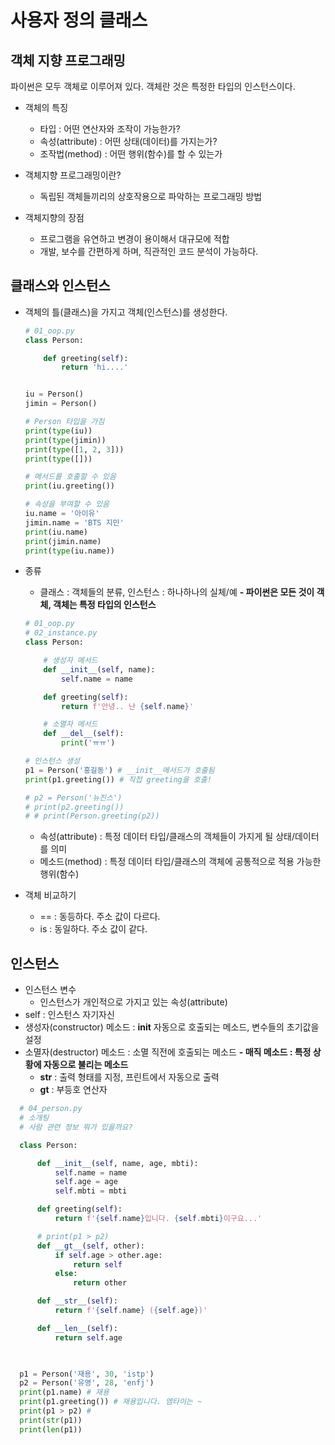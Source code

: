 # 사용자 정의 클래스

## 객체 지향 프로그래밍
파이썬은 모두 객체로 이루어져 있다.
객체란 것은 특정한 타입의 인스턴스이다.

- 객체의 특징
  - 타입 : 어떤 연산자와 조작이 가능한가?
  - 속성(attribute) : 어떤 상태(데이터)를 가지는가?
  - 조작법(method) : 어떤 행위(함수)를 할 수 있는가 
- 객체지향 프로그래밍이란?
  - 독립된 객체들끼리의 상호작용으로 파악하는 프로그래밍 방법

- 객체지향의 장점
  - 프로그램을 유연하고 변경이 용이해서 대규모에 적합
  - 개발, 보수를 간편하게 하며, 직관적인 코드 분석이 가능하다.

## 클래스와 인스턴스
- 객체의 틀(클래스)을 가지고 객체(인스턴스)를 생성한다.
  ```python
  # 01_oop.py
  class Person:

      def greeting(self):
          return 'hi....'


  iu = Person()
  jimin = Person()

  # Person 타입을 가짐
  print(type(iu))
  print(type(jimin))
  print(type([1, 2, 3]))
  print(type([]))

  # 메서드를 호출할 수 있음
  print(iu.greeting())

  # 속성을 부여할 수 있음 
  iu.name = '아이유'
  jimin.name = 'BTS 지민'
  print(iu.name)
  print(jimin.name)
  print(type(iu.name))
  ```

- 종류
  - 클래스 : 객체들의 분류, 인스턴스 : 하나하나의 실체/예
  **- 파이썬은 모든 것이 객체, 객체는 특정 타입의 인스턴스**
  ```python
  # 01_oop.py
  # 02_instance.py
  class Person:

      # 생성자 메서드 
      def __init__(self, name):
          self.name = name

      def greeting(self):
          return f'안녕.. 난 {self.name}'

      # 소멸자 메서드
      def __del__(self):
          print('ㅠㅠ')

  # 인스턴스 생성
  p1 = Person('홍길동') # __init__메서드가 호출됨
  print(p1.greeting()) # 직접 greeting을 호출!

  # p2 = Person('뉴진스')
  # print(p2.greeting())
  # # print(Person.greeting(p2))
  ```
  - 속성(attribute) : 특정 데이터 타입/클래스의 객체들이 가지게 될 상태/데이터를 의미
  - 메소드(method) : 특정 데이터 타입/클래스의 객체에 공통적으로 적용 가능한 행위(함수)
- 객체 비교하기
  - == : 동등하다. 주소 값이 다르다.
  - is : 동일하다. 주소 값이 같다.

## 인스턴스
- 인스턴스 변수
  - 인스턴스가 개인적으로 가지고 있는 속성(attribute)
- self : 인스턴스 자기자신
- 생성자(constructor) 메소드 : __init__ 자동으로 호출되는 메소드, 변수들의 초기값을 설정
- 소멸자(destructor) 메소드 : 소멸 직전에 호출되는 메소드
**- 매직 메소드 : 특정 상황에 자동으로 불리는 메소드**
  - __str__ : 출력 형태를 지정, 프린트에서 자동으로 출력
  - __gt__ : 부등호 연산자
```python
  # 04_person.py
  # 소개팅
  # 사람 관련 정보 뭐가 있을까요?

  class Person:

      def __init__(self, name, age, mbti):
          self.name = name 
          self.age = age
          self.mbti = mbti

      def greeting(self):
          return f'{self.name}입니다. {self.mbti}이구요...'

      # print(p1 > p2)
      def __gt__(self, other):
          if self.age > other.age:
              return self 
          else:
              return other 

      def __str__(self):
          return f'{self.name} ({self.age})'

      def __len__(self):
          return self.age

      

  p1 = Person('재용', 30, 'istp')
  p2 = Person('유영', 28, 'enfj')
  print(p1.name) # 재용
  print(p1.greeting()) # 재용입니다. 엠타이는 ~
  print(p1 > p2) # 
  print(str(p1))
  print(len(p1))
  ```



